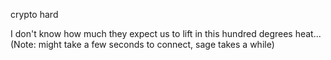 crypto hard

I don't know how much they expect us to lift in this hundred degrees heat... (Note: might take a few seconds to connect, sage takes a while)
